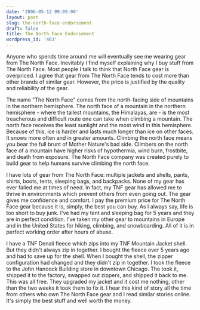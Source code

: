 ```yaml
---
date: '2006-05-12 09:09:00'
layout: post
slug: the-north-face-endorsement
draft: false
title: The North Face Endorsement
wordpress_id: '463'
---
```


Anyone who spends time around me will eventually see me wearing gear from The North Face. Inevitably I find myself explaining why I buy stuff from The North Face. Most people I talk to think that North Face gear is overpriced. I agree that gear from The North Face tends to cost more than other brands of similar gear. However, the price is justified by the quality and reliability of the gear.




The name "The North Face" comes from the north-facing side of mountains in the northern hemisphere. The north face of a mountain in the northern hemisphere - where the tallest mountains, the Himalayas, are - is the most treacherous and difficult route one can take when climbing a mountain. The north face receives the least sunlight and the most wind in this hemisphere. Because of this, ice is harder and lasts much longer than ice on other faces. It snows more often and in greater amounts. Climbing the north face means you bear the full brunt of Mother Nature's bad side. Climbers on the north face of a mountain have higher risks of hypothermia, wind burn, frostbite, and death from exposure. The North Face company was created purely to build gear to help humans survive climbing the north face.




I have lots of gear from The North Face: multiple jackets and shells, pants, shirts, boots, tents, sleeping bags, and backpacks. None of my gear has ever failed me at times of need. In fact, my TNF gear has allowed me to thrive in environments which prevent others from even going out. The gear gives me confidence and comfort. I pay the premium price for The North Face gear because it is, simply, the best you can buy. As I always say, life is too short to buy junk. I've had my tent and sleeping bag for 5 years and they are in perfect condition. I've taken my other gear to mountains in Europe and in the United States for hiking, climbing, and snowboarding. All of it is in perfect working order after hours of abuse.




I have a TNF Denali fleece which zips into my TNF Mountain Jacket shell. But they didn't always zip in together. I bought the fleece over 5 years ago and had to save up for the shell. When I bought the shell, the zipper configuration had changed and they didn't zip in together. I took the fleece to the John Hancock Building store in downtown Chicago. The took it, shipped it to the factory, swapped out zippers, and shipped it back to me. This was all free. They upgraded my jacket and it cost me nothing, other than the two weeks it took them to fix it. I hear this kind of story all the time from others who own The North Face gear and I read similar stories online. It's simply the best stuff and well worth the money.



